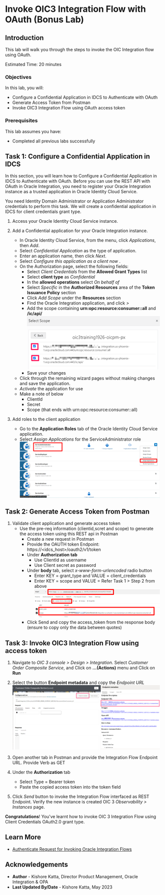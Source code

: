 # Invoke OIC3 Integration Flow with OAuth (Bonus Lab)

## Introduction
This lab will walk you through the steps to invoke the OIC Integration flow using OAuth.

Estimated Time: 20 minutes

### Objectives
In this lab, you will:
- Configure a Confidential Application in IDCS to Authenticate with OAuth
- Generate Access Token from Postman
- Invoke OIC3 Integration Flow using OAuth access token

### Prerequisites
This lab assumes you have:
- Completed all previous labs successfully


## Task 1: Configure a Confidential Application in IDCS

In this section, you will learn how to Configure a Confidential Application in IDCS to Authenticate with OAuth. Before you can use the REST API with OAuth in Oracle Integration, you need to register your Oracle Integration instance as a trusted application in Oracle Identity Cloud Service.

You need Identity Domain Administrator or Application Administrator credentials to perform this task. We will create a confidential application in IDCS for client credentials grant type.

1.  Access your Oracle Identity Cloud Service instance.

2.  Add a Confidential application for your Oracle Integration instance.
    - In Oracle Identity Cloud Service, from the menu, click *Applications*, then *Add*.
    - Select *Confidential Application* as the type of application.
    - Enter an application name, then click *Next*.
    - Select *Configure this application as a client now* .
    - On the Authorization page, select the following fields:
        - Select *Client Credentials* from the **Allowed Grant Types** list
        - Select **client type** as *Confidential*
        - In the **allowed operations** select *On behalf of*
        - Select *Specific* in the **Authorized Resources** area of the **Token Issuance Policy** section
        - Click *Add Scope* under the **Resources** section
        - Find the Oracle Integration application, and click *>*
        - Add the scope containing **urn:opc:resource:consumer::all** and **/ic/api/**
        ![Select OIC3 scopes](images/select-oic-scope.png)
        - Save your changes
    - Click through the remaining wizard pages without making changes and save the application.
    - *Activate* the application for use
    - Make a note of below
        - ClientId
        - Secret
        - Scope (that ends with urn:opc:resource:consumer::all)

3.  Add roles to the client application
    - Go to the **Application Roles** tab of the Oracle Identity Cloud Service application.
    - Select *Assign Applications* for the ServiceAdministrator role
      ![Assign Roles to Application](images/client_creds_approle.png)

## Task 2: Generate Access Token from Postman

1.  Validate client application and generate access token
    - Use the pre-req information (clientid,scret and scope) to generate the access token using this REST api in Postman
        - Create a new request in Postman
        - Provide the OAUTH token Endpoint: https://&lt;idcs_host&gt;/oauth2/v1/token
        - Under **Authorization tab**
            - Use ClientId as username
            - Use Client secret as password
        - Under **body** tab, select *x-www-form-urlencoded* radio button
            - Enter KEY = grant\_type and VALUE = client\_credentials
            - Enter KEY = scope and VALUE = <scope> Refer Task 1 &gt; Step 2 from above
              ![Postman Body OAuth Token](images/postman-body-oauth-token.png)
        - Click Send and copy the access_token from the response body (ensure to copy only the data between quotes)

## Task 3: Invoke OIC3 Integration Flow using access token

1.  Navigate to *OIC 3 console &gt; Design &gt; Integration*. Select *Customer Order Composite Service*, and Click on **...(Actions)** menu and Click on **Run**

2.  Select the button **Endpoint metadata** and copy the *Endpoint URL*
    ![Endpoint Metadata](images/endpoint-metadata.png)

2.  Open another tab in Postman and provide the Integration Flow Endpoint URL. Provide Verb as GET

3.  Under the **Authorization** tab
    - Select Type = Bearer token
    - Paste the copied access token into the token field

4.  Click *Send* button to invoke the Integration Flow interfaced as REST Endpoint. Verify the new instance is created OIC 3 *Observability &gt; Instances* page.


  **Congratulations**! You've learnt how to invoke OIC 3 Integration Flow using Client Credentials OAuth2.0 grant type.

## Learn More

* [Authenticate Request for Invoking Oracle Integration Flows](https://docs.oracle.com/en/cloud/paas/application-integration/rest-adapter/authenticate-requests-invoking-oic-integration-flows.html)

## Acknowledgements
* **Author** - Kishore Katta, Director Product Management, Oracle Integration & OPA
* **Last Updated By/Date** - Kishore Katta, May 2023
